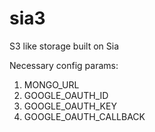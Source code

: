 # sia3
S3 like storage built on Sia


Necessary config params:
1. MONGO_URL
2. GOOGLE_OAUTH_ID
3. GOOGLE_OAUTH_KEY
4. GOOGLE_OAUTH_CALLBACK
